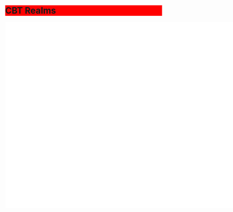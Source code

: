 <html>
  <head>
    <title>CBT Realms</title>
    <div id='stars'></div>
    <div id='stars2'></div>
    <div id='stars3'></div>
    <h1 style="background-color: red;">CBT Realms</h1>
  </head>
  <link rel="stylesheet" href="index.css">
  <center>
  <body>
<object classid="clsid:D27CDB6E-AE6D-11cf-96B8-444553540000" codebase="http://fpdownload.macromedia.com/pub/shockwave/cabs/flash/swflash.cab#version=8,0,0,0" width="480" height="125">
<param name="movie" value="CBTRealms.swf" />
<param name="quality" value="high" />
<embed src="flashmovie.swf" quality="high" type="application/x-shockwave-flash" width="800" height="600" pluginspage="http://www.macromedia.com/go/getflashplayer" />
</object>
    </body>
  </center>
</html>
